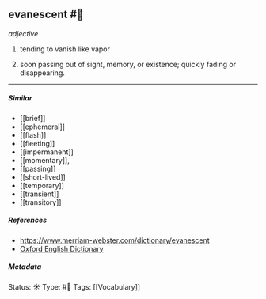 ## evanescent #🧠  
_adjective_

1. tending to vanish like vapor

2. soon passing out of sight, memory, or existence; quickly fading or disappearing.

___

##### Similar
-   [[brief]]
-   [[ephemeral]]
-   [[flash]] 
-   [[fleeting]]
-   [[impermanent]]
-   [[momentary]], 
-   [[passing]]
-   [[short-lived]]
-   [[temporary]]
-   [[transient]]
-   [[transitory]]

##### References 
- https://www.merriam-webster.com/dictionary/evanescent
- [Oxford English Dictionary](https://www.google.com/search?q=evanescent&source=hp&ei=qz4YYpfiCfaFwbkP7eq86As&iflsig=AHkkrS4AAAAAYhhMu0Ruzqftk39994UEv9o-c6J06mRI&oq=Evanescent&gs_lcp=Cgdnd3Mtd2l6EAEYADIICAAQgAQQsQMyCAgAEIAEELEDMgUIABCABDIFCAAQgAQyBQgAEIAEMgUIABCABDIFCAAQgAQyBQgAEIAEMgUIABCABDIFCAAQgARQAFgAYMkMaABwAHgAgAFjiAFjkgEBMZgBAKABAqABAQ&sclient=gws-wiz)

##### Metadata
Status: ☀️
Type: #🔵 
Tags: [[Vocabulary]]